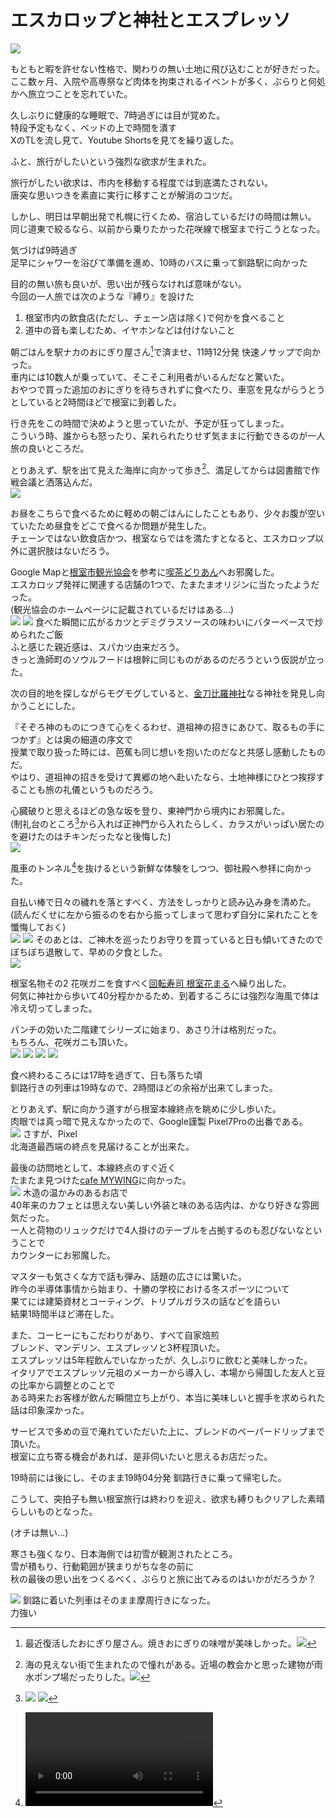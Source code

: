 # エスカロップと神社とエスプレッソ

![](img/PXL_20231111_100656746.jpg)

もともと暇を許せない性格で、関わりの無い土地に飛び込むことが好きだった。  
ここ数ヶ月、入院や高専祭など肉体を拘束されるイベントが多く、ぶらりと何処かへ旅立つことを忘れていた。  

久しぶりに健康的な睡眠で、7時過ぎには目が覚めた。  
特段予定もなく、ベッドの上で時間を潰す  
XのTLを流し見て、Youtube Shortsを見てを繰り返した。  

ふと、旅行がしたいという強烈な欲求が生まれた。  

旅行がしたい欲求は、市内を移動する程度では到底満たされない。  
唐突な思いつきを素直に実行に移すことが解消のコツだ。  

しかし、明日は早朝出発で札幌に行くため、宿泊しているだけの時間は無い。  
同じ道東で絞るなら、以前から乗りたかった花咲線で根室まで行こうとなった。  

気づけば9時過ぎ  
足早にシャワーを浴びて準備を進め、10時のバスに乗って釧路駅に向かった  

目的の無い旅も良いが、思い出が残らなければ意味がない。  
今回の一人旅では次のような『縛り』を設けた  

1. 根室市内の飲食店(ただし、チェーン店は除く)で何かを食べること  
2. 道中の音も楽しむため、イヤホンなどは付けないこと  

朝ごはんを駅ナカのおにぎり屋さん[^1]で済ませ、11時12分発 快速ノサップで向かった。  
車内には10数人が乗っていて、そこそこ利用者がいるんだなと驚いた。  
おやつで買った追加のおにぎりを待ちきれずに食べたり、車窓を見ながらうとうとしていると2時間ほどで根室に到着した。  

行き先をこの時間で決めようと思っていたが、予定が狂ってしまった。  
こういう時、誰からも怒ったり、呆れられたりせず気ままに行動できるのが一人旅の良いところだ。  

とりあえず、駅を出て見えた海岸に向かって歩き[^2]、満足してからは図書館で作戦会議と洒落込んだ。  
![](img/PXL_20231111_045300129.jpg)

お昼をこちらで食べるために軽めの朝ごはんにしたこともあり、少々お腹が空いていたため昼食をどこで食べるか問題が発生した。  
チェーンではない飲食店かつ、根室ならではを満たすとなると、エスカロップ以外に選択肢はないだろう。  

Google Mapと[根室市観光協会](https://www.nemuro-kankou.com)を参考に[喫茶どりあん](https://maps.app.goo.gl/hzKBL9EAAe89XfH26)へお邪魔した。  
エスカロップ発祥に関連する店舗の1つで、たまたまオリジンに当たったようだった。  
(観光協会のホームページに記載されているだけはある...)  
![](img/PXL_20231111_055650677.jpg)
![](img/PXL_20231111_053926002.jpg)
食べた瞬間に広がるカツとデミグラスソースの味わいにバターベースで炒められたご飯  
ふと感じた親近感は、スパカツ由来だろう。  
きっと漁師町のソウルフードは根幹に同じものがあるのだろうという仮説が立った。  

次の目的地を探しながらモグモグしていると、[金刀比羅神社](https://www.nemuro-kotohira.com)なる神社を発見し向かうことにした。  

『そぞろ神のものにつきて心をくるわせ、道祖神の招きにあひて、取るもの手につかず』とは奥の細道の序文で  
授業で取り扱った時には、芭蕉も同じ想いを抱いたのだなと共感し感動したものだ。  
やはり、道祖神の招きを受けて異郷の地へ赴いたなら、土地神様にひとつ挨拶することも旅の礼儀というものだろう。  

心臓破りと思えるほどの急な坂を登り、東神門から境内にお邪魔した。  
(制礼台のところ[^3]から入れば正神門から入れたらしく、カラスがいっぱい居たのを避けたのはチキンだったなと後悔した)  
![](img/PXL_20231111_062612354.jpg)

風車のトンネル[^4]を抜けるという新鮮な体験をしつつ、御社殿へ参拝に向かった。  

自払い棒で日々の穢れを落とすべく、方法をしっかりと読み込み身を清めた。  
(読んだくせに左から振るのを右から振ってしまって思わず自分に呆れたことを懺悔しておく)  
![](img/PXL_20231111_062855948.jpg)
![](img/PXL_20231111_062935930.jpg)
そのあとは、ご神木を巡ったりお守りを買っていると日も傾いてきたので  
ぼちぼち退散して、早めの夕食とした。  
![](img/PXL_20231111_063842269.jpg)

根室名物その2 花咲ガニを食すべく[回転寿司 根室花まる](https://www.sushi-hanamaru.com)へ繰り出した。  
何気に神社から歩いて40分程かかるため、到着するころには強烈な海風で体は冷え切ってしまった。  

パンチの効いた二階建てシリーズに始まり、あさり汁は格別だった。  
もちろん、花咲ガニも頂いた。  
![](img/PXL_20231111_072055882.MP.jpg)
![](img/PXL_20231111_073711482.jpg)
![](img/PXL_20231111_074322770.jpg)
![](img/PXL_20231111_080432329.jpg)

食べ終わるころには17時を過ぎて、日も落ちた頃  
釧路行きの列車は19時なので、2時間ほどの余裕が出来てしまった。  

とりあえず、駅に向かう道すがら根室本線終点を眺めに少し歩いた。  
肉眼では真っ暗で見えなかったので、Google謹製 Pixel7Proの出番である。  
![](img/PXL_20231111_082948623.NIGHT.jpg)
さすが、Pixel  
北海道最西端の終点を見届けることが出来た。  

最後の訪問地として、本線終点のすぐ近く  
たまたま見つけた[cafe MYWING](https://www.mywing.info)に向かった。  
![](img/PXL_20231111_090719269.jpg)
木造の温かみのあるお店で  
40年来のカフェとは思えない美しい外装と味のある店内は、かなり好きな雰囲気だった。  
一人と荷物のリュックだけで4人掛けのテーブルを占拠するのも忍びないなということで  
カウンターにお邪魔した。  

マスターも気さくな方で話も弾み、話題の広さには驚いた。  
昨今の半導体事情から始まり、十勝の学校における冬スポーツについて  
果てには建築資材とコーティング、トリプルガラスの話などを語らい  
結果1時間半ほど滞在した。  

また、コーヒーにもこだわりがあり、すべて自家焙煎  
ブレンド、マンデリン、エスプレッソと3杯程頂いた。  
エスプレッソは5年程飲んでいなかったが、久しぶりに飲むと美味しかった。  
イタリアでエスプレッソ元祖のメーカーから導入し、本場から帰国した友人と豆の比率から調整とのことで  
ある時来たお客様が飲んだ瞬間立ち上がり、本当に美味しいと握手を求められた話は印象深かった。  

サービスで多めの豆で淹れていただいた上に、ブレンドのペーパードリップまで頂いた。  
根室に立ち寄る機会があれば、是非伺いたいと思えるお店だった。  

19時前には後にし、そのまま19時04分発 釧路行きに乗って帰宅した。  


こうして、突拍子も無い根室旅行は終わりを迎え、欲求も縛りもクリアした素晴らしいものとなった。  

(オチは無い...)  

寒さも強くなり、日本海側では初雪が観測されたところ。  
雪が積もり、行動範囲が狭まりがちな冬の前に  
秋の最後の思い出をつくるべく、ぶらりと旅に出てみるのはいかがだろうか？  


![](img/PXL_20231111_124518262.jpg)
釧路に着いた列車はそのまま摩周行きになった。  
力強い  




[^1]: 最近復活したおにぎり屋さん。焼きおにぎりの味噌が美味しかった。![](img/PXL_20231111_020644337.jpg)
[^2]: 海の見えない街で生まれたので憧れがある。近場の教会かと思った建物が雨水ポンプ場だったりした。![](img/PXL_20231111_044631727.jpg)
[^3]: ![](img/PXL_20231111_062801834.jpg) ![](img/PXL_20231111_062540528.jpg)
[^4]: ![](img/PXL_20231111_062817030.mp4)